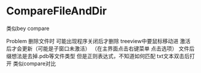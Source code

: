 # CompareFileAndDir
类似bey compare



Problem
删除文件时 可能出现程序关闭后才删除
treeview中要鼠标移动进 激活后才会更新（可能是子窗口未激活） （在主界面点击右键菜单 点击选项）
文件后缀想法是去掉.pdb等文件类型 但是正则表达式，不知道如何匹配
txt文本双击后打开 类似compare对比
